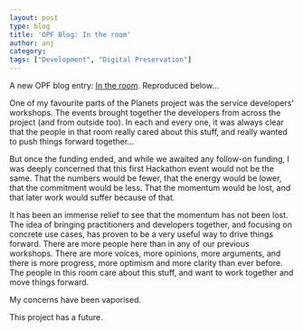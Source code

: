 ```yaml
---
layout: post
type: blog
title: 'OPF Blog: In the room'
author: anj
category:
tags: ["Development", "Digital Preservation"]
---
```

<p>
A new OPF blog entry: <a href="http://openpreservation.org/knowledge/blogs/2010/11/17/room/">In the room</a>. Reproduced below...
</p>
<!--break-->

One of my favourite parts of the Planets project was the service developers’ workshops. The events brought together the developers from across the project (and from outside too). In each and every one, it was always clear that the people in that room really cared about this stuff, and really wanted to push things forward together…

But once the funding ended, and while we awaited any follow-on funding, I was deeply concerned that this first Hackathon event would not be the same. That the numbers would be fewer, that the energy would be lower, that the commitment would be less. That the momentum would be lost, and that later work would suffer because of that. 

It has been an immense relief to see that the momentum has not been lost. The idea of bringing practitioners and developers together, and focusing on concrete use cases, has proven to be a very useful way to drive things forward. There are more people here than in any of our previous workshops. There are more voices, more opinions, more arguments, and there is more progress, more optimism and more clarity than ever before. The people in this room care about this stuff, and want to work together and move things forward.

My concerns have been vaporised.

This project has a future.